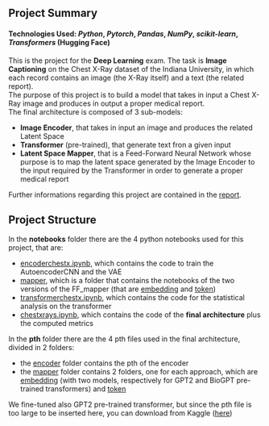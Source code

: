 ## Project Summary

#### Technologies Used: *Python*, *Pytorch*, *Pandas*, *NumPy*, *scikit-learn*, *Transformers* (Hugging Face)

This is the project for the **Deep Learning** exam.
The task is **Image Captioning** on the Chest X-Ray dataset of the Indiana University, in which each record contains an image (the X-Ray itself) and a text (the related report). \
The purpose of this project is to build a model that takes in input a Chest X-Ray image and produces in output a proper medical report. \
The final architecture is composed of 3 sub-models:
- **Image Encoder**, that takes in input an image and produces the related Latent Space
- **Transformer** (pre-trained), that generate text fron a given input
- **Latent Space Mapper**, that is a Feed-Forward Neural Network whose purpose is to map the latent space generated by the Image Encoder to the input required by the Transformer in order to generate a proper medical report

Further informations regarding this project are contained in the [report](https://github.com/Absoluty02/DLA/blob/main/DL/ReportDL.pdf).


## Project Structure
In the **notebooks** folder there are the 4 python notebooks used for this project, that are:
- [encoderchestx.ipynb](https://github.com/Absoluty02/DLA/blob/main/DL/notebooks/encoderchestx.ipynb), which contains the code to train the AutoencoderCNN and the VAE
- [mapper](https://github.com/Absoluty02/DLA/tree/main/DL/notebooks/mapper), which is a folder that contains the notebooks of the two versions of the FF_mapper (that are [embedding](https://github.com/Absoluty02/DLA/tree/main/DL/notebooks/mapper/embedding) and [token](https://github.com/Absoluty02/DLA/tree/main/DL/notebooks/mapper/token))
- [transformerchestx.ipynb](https://github.com/Absoluty02/DLA/blob/main/DL/notebooks/transformerchestx.ipynb), which contains the code for the statistical analysis on the transformer
- [chestxrays.ipynb](https://github.com/Absoluty02/DLA/blob/main/DL/notebooks/chestxrays.ipynb), which contains the code of the **final architecture** plus the computed metrics

In the **pth** folder there are the 4 pth files used in the final architecture, divided in 2 folders:
- the [encoder](https://github.com/Absoluty02/DLA/tree/main/DL/pth/encoder) folder contains the pth of the encoder
- the [mapper](https://github.com/Absoluty02/DLA/tree/main/DL/pth/mapper) folder contains 2 folders, one for each approach, which are [embedding](https://github.com/Absoluty02/DLA/tree/main/DL/pth/mapper/embedding) (with two models, respectively for GPT2 and BioGPT pre-trained transformers) and [token](https://github.com/Absoluty02/DLA/tree/main/DL/pth/mapper/token)

We fine-tuned also GPT2 pre-trained transformer, but since the pth file is too large to be inserted here, you can download from Kaggle ([here](https://www.kaggle.com/models/emanueleconforti/gpt2_fine_tuned))

